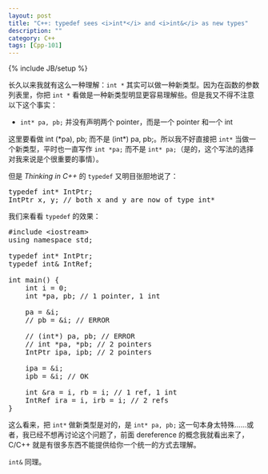 ```yaml
---
layout: post
title: "C++: typedef sees <i>int*</i> and <i>int&</i> as new types"
description: ""
category: C++
tags: [Cpp-101]
---
```

{% include JB/setup %}

长久以来我就有这么一种理解：`int *` 其实可以做一种新类型。因为在函数的参数列表里，你把 `int *` 看做是一种新类型明显更容易理解些。但是我又不得不注意以下这个事实：

* `int* pa, pb;` 并没有声明两个 pointer，而是一个 pointer 和一个 int

这里要看做 int (\*pa), pb; 而不是 (int\*) pa, pb;。所以我不好直接把 `int*` 当做一个新类型，平时也一直写作 `int *pa;` 而不是 `int* pa;`（是的，这个写法的选择对我来说是个很重要的事情）。

但是 _Thinking in C++_ 的 `typedef` 又明目张胆地说了：

<pre class="prettyprint linenums">
typedef int* IntPtr;
IntPtr x, y; // both x and y are now of type int*
</pre>

我们来看看 `typedef` 的效果：

<pre class="prettyprint linenums">
#include &lt;iostream&gt;
using namespace std;

typedef int* IntPtr;
typedef int& IntRef;

int main() {
	int i = 0;
	int *pa, pb; // 1 pointer, 1 int
	
	pa = &i;
	// pb = &i; // ERROR
	
	// (int*) pa, pb; // ERROR
	// int *pa, *pb; // 2 pointers
	IntPtr ipa, ipb; // 2 pointers
	
	ipa = &i;
	ipb = &i; // OK
	
	int &ra = i, rb = i; // 1 ref, 1 int
	IntRef ira = i, irb = i; // 2 refs
}
</pre>

这么看来，把 `int*` 做新类型是对的，是 `int* pa, pb;` 这一句本身太特殊……或者，我已经不想再讨论这个问题了，前面 dereference 的概念我就看出来了，C/C++ 就是有很多东西不能提供给你一个统一的方式去理解。

`int&` 同理。